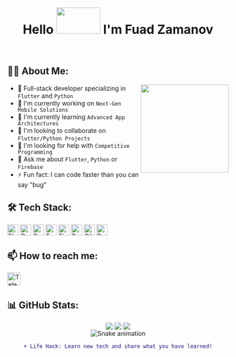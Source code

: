 <h1 align="center">Hello <img src="https://i.pinimg.com/originals/d7/a4/6a/d7a46a0f26c03d2eb10c620922eca84c.gif" width="100px" height="60px"> I'm Fuad Zamanov</h1>
<br/>

## 👨‍💻 About Me:

<img src="https://www.gabrielcorralcardenas.com/content/images/2024/03/web3.gif" height="200px" align="right" />

- 🚀 Full-stack developer specializing in `Flutter` and `Python`
- 🔭 I'm currently working on `Next-Gen Mobile Solutions`
- 🌱 I'm currently learning `Advanced App Architectures`
- 👯 I'm looking to collaborate on `Flutter/Python Projects`
- 🤔 I'm looking for help with `Competitive Programming`
- 💬 Ask me about `Flutter`, `Python` or `Firebase`
- ⚡ Fun fact: I can code faster than you can say "bug"

## 🛠️ Tech Stack:

<p>
<img alt="Flutter" src="https://img.shields.io/badge/Flutter-02569B?style=for-the-badge&logo=flutter&logoColor=white" height="25px"/>
<img alt="Dart" src="https://img.shields.io/badge/Dart-0175C2?style=for-the-badge&logo=dart&logoColor=white" height="25px"/>
<img alt="Python" src="https://img.shields.io/badge/Python-3776AB?style=for-the-badge&logo=python&logoColor=white" height="25px"/>
<img alt="FastAPI" src="https://img.shields.io/badge/FastAPI-009688?style=for-the-badge&logo=fastapi&logoColor=white" height="25px"/>
<img alt="Firebase" src="https://img.shields.io/badge/Firebase-FFCA28?style=for-the-badge&logo=firebase&logoColor=black" height="25px"/>
<img alt="PostgreSQL" src="https://img.shields.io/badge/PostgreSQL-4169E1?style=for-the-badge&logo=postgresql&logoColor=white" height="25px"/>
<img alt="Git" src="https://img.shields.io/badge/Git-F05032?style=for-the-badge&logo=git&logoColor=white" height="25px"/>
<img alt="Docker" src="https://img.shields.io/badge/Docker-2496ED?style=for-the-badge&logo=docker&logoColor=white" height="25px"/>
</p>

## 📫 How to reach me:

<p>
<a href="https://t.me/eclippsss" target="_blank">
  <img alt="Telegram" src="https://img.shields.io/badge/Telegram-0088cc?style=for-the-badge&logo=telegram&logoColor=white" height="30px"/>
</a>
</p>

## 📊 GitHub Stats:

<div align="center">
  <img align="center" src="https://github-readme-stats.vercel.app/api?username=gtfovamp&show_icons=true&theme=radical" />
  <img align="center" src="https://github-readme-streak-stats.herokuapp.com/?user=gtfovamp&theme=radical" />
  <img align="center" src="https://github-readme-stats.vercel.app/api/top-langs/?username=gtfovamp&layout=compact&theme=radical&langs_count=8" />
</div>

<!-- Snake animation -->
<div align="center">
  <img src="https://raw.githubusercontent.com/gtfovamp/gtfovamp/output/github-contribution-grid-snake.svg" alt="Snake animation" />
</div>

<div align="center">
  
```diff
+ Life Hack: Learn new tech and share what you have learned!
